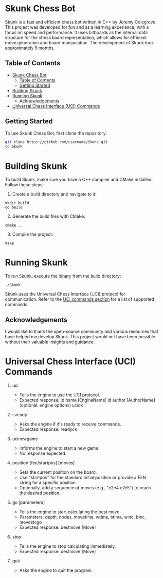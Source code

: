 Skunk Chess Bot
===============

Skunk is a fast and efficient chess bot written in C++ by Jeremy Colegrove. This project was developed for fun and as a learning experience, with a focus on speed and performance. It uses bitboards as the internal data structure for the chess board representation, which allows for efficient move generation and board manipulation. The development of Skunk took approximately 9 months.

Table of Contents
-----------------

- [Skunk Chess Bot](#skunk-chess-bot)
  - [Table of Contents](#table-of-contents)
  - [Getting Started](#getting-started)
- [Building Skunk](#building-skunk)
- [Running Skunk](#running-skunk)
  - [Acknowledgements](#acknowledgements)
- [Universal Chess Interface (UCI) Commands](#universal-chess-interface-uci-commands)

Getting Started
---------------

To use Skunk Chess Bot, first clone the repository:

```bash
git clone https://github.com/username/Skunk.git
cd Skunk
```

# Building Skunk
To build Skunk, make sure you have a C++ compiler and CMake installed. Follow these steps:

1. Create a build directory and navigate to it:
```
mkdir build
cd build
```
2. Generate the build files with CMake:
```
cmake ..
```
3. Compile the project:
```
make
```

# Running Skunk
To run Skunk, execute the binary from the build directory:

```
./Skunk
```

Skunk uses the Universal Chess Interface (UCI) protocol for communication. Refer to the [UCI commands section](https://github.com/JeremyMColegrove/Skunk#universal-chess-interface-uci-commands) for a list of supported commands.

Acknowledgements
----------------

I would like to thank the open-source community and various resources that have helped me develop Skunk. This project would not have been possible without their valuable insights and guidance.



Universal Chess Interface (UCI) Commands
========================================

1. uci
   - Tells the engine to use the UCI protocol.
   - Expected response: 
     id name [EngineName]
     id author [AuthorName]
     (optional: engine options)
     uciok

2. isready
   - Asks the engine if it's ready to receive commands.
   - Expected response: readyok

3. ucinewgame
   - Informs the engine to start a new game.
   - No response expected.

4. position [fen/startpos] [moves]
   - Sets the current position on the board.
   - Use "startpos" for the standard initial position or provide a FEN string for a specific position.
   - Optionally, add a sequence of moves (e.g., "e2e4 e7e5") to reach the desired position.

5. go [parameters]
   - Tells the engine to start calculating the best move.
   - Parameters: depth, nodes, movetime, wtime, btime, winc, binc, movestogo
   - Expected response: bestmove [Move]

6. stop
   - Tells the engine to stop calculating immediately.
   - Expected response: bestmove [Move]

7. quit
   - Asks the engine to quit the program.
